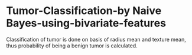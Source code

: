 # Tumor-Classification-by Naive Bayes-using-bivariate-features
Classification of tumor is done on basis of radius mean and texture mean, thus probability of being a benign tumor is calculated.
